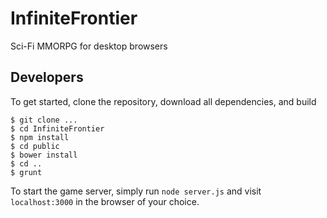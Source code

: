 InfiniteFrontier
================

Sci-Fi MMORPG for desktop browsers

## Developers

To get started, clone the repository, download all dependencies, and build

```
$ git clone ...
$ cd InfiniteFrontier
$ npm install
$ cd public
$ bower install
$ cd ..
$ grunt
```

To start the game server, simply run `node server.js` and visit `localhost:3000` in the browser of your choice.
